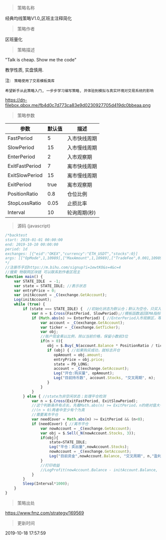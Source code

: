 
> 策略名称

经典均线策略V1.0_区班主注释简化

> 策略作者

区班量化

> 策略描述

"Talk is cheap. Show me the code"

教学性质, 实盘慎用.


注: ` 策略使用了交易模板类库`

`希望新手从此策略入门, 一步步学习编写策略, 并体验到模拟与真实环境对交易系统的影响`

https://dn-filebox.qbox.me/fb4d0c7d773ca83e9d0230927705d419dc0bbeaa.png

> 策略参数



|参数|默认值|描述|
|----|----|----|
|FastPeriod|5|入市快线周期|
|SlowPeriod|15|入市慢线周期|
|EnterPeriod|2|入市观察期|
|ExitFastPeriod|7|离市快线周期|
|ExitSlowPeriod|15|离市慢线周期|
|ExitPeriod|true|离市观察期|
|PositionRatio|0.8|仓位比例|
|StopLossRatio|0.05|止损比率|
|Interval|10|轮询周期(秒)|


> 源码 (javascript)

``` javascript
/*backtest
start: 2019-01-01 00:00:00
end: 2019-10-10 00:00:00
period: 1d
exchanges: [{"eid":"OKEX","currency":"ETH_USDT","stocks":0}]
args: [["OpMode",1,10989],["MaxAmount",1,10989],["TradeFee",0.001,10989]]
*/
//注册币乎后https://m.bihu.com/signup?i=1ewtKO&s=4&c=4
//搜索 物联网区块链 可以联系到作者区班主
function main() {
    var STATE_IDLE  = -1;
    var state = STATE_IDLE; //表示状态
    var entryPrice = 0;
    var initAccount = _C(exchange.GetAccount);
    Log(initAccount);
    while (true) {
        if (state === STATE_IDLE) {  //初始化状态为默认仓；默认为空仓，只买入
            var n = $.Cross(FastPeriod, SlowPeriod);//模板函数返回EMA指标快线、慢线交叉结果
            if (Math.abs(n) >= EnterPeriod) { //EnterPeriod入市观察区，等待上拉一定时，再入场
                var account = _C(exchange.GetAccount);
                var ticker = _C(exchange.GetTicker);
                var obj;
                //账户现金乘以比例，除以当前价格，保留小数前3位
                if(n > 0){
                   obj = $.Buy(_N(account.Balance * PositionRatio / ticker.Sell, 3));
                   if (obj) { //如果购买成功，就标志开仓
                      opAmount = obj.amount;
                      entryPrice = obj.price;
                      state = PD_LONG;
                      account = _C(exchange.GetAccount);
                      Log("开仓:购买量", opAmount);
                      Log("目前持币数", account.Stocks, "交叉周期", n);
                   }
                }
            }
        } else { //state为非空闲状态；处理平仓检测
            var n = $.Cross(ExitFastPeriod, ExitSlowPeriod);
            //这个判断条件有点长，先看Math.abs(n) >= ExitPeriod，n的绝对值大于等于 离市观察期 这是触发条件1，并且
            //(n > 0)两者中至少有个为真
            //需要离市平仓
            var needCover = Math.abs(n) >= ExitPeriod && (n<0);
            if (needCover) { //离市平仓
                var nowAccount = _C(exchange.GetAccount);
                var obj = $.Sell(_N(nowAccount.Stocks, 3));
                if(obj){
                    state=STATE_IDLE;
                    Log("平仓：卖出量",nowAccount.Stocks);
                    nowAccount = _C(exchange.GetAccount);
                    Log("目前资金",nowAccount.Balance, "交叉周期", n,"盈利",nowAccount.Balance - initAccount.Balance);
                }
                //打印收益
                //LogProfit(nowAccount.Balance - initAccount.Balance, '钱:', nowAccount.Balance, '币:', nowAccount.Stocks, '平仓详情:', obj, "交叉周期", n);
            }
        }
        Sleep(Interval*1000);
    }
}
```

> 策略出处

https://www.fmz.com/strategy/169569

> 更新时间

2019-10-18 17:57:59
